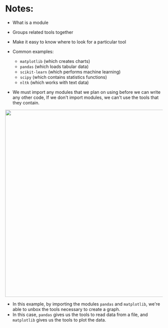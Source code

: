 # Notes:
 - What is a module
  - Groups related tools together
  - Make it easy to know where to look for a particular tool
  - Common examples:
    - `matplotlib` (which creates charts)  
    - `pandas` (which loads tabular data)
    - `scikit-learn` (which performs machine learning)
    - `scipy` (which contains statistics functions) 
    - `nltk` (which works with text data)
    
 - We must import any modules that we plan on using before we can write any other code, If we don't import modules, we can't use the tools that they contain.
 <img src="D:\DataCamp\01\Screenshot 2022-09-01 062840.png" width="600">
 
  - In this example, by importing the modules `pandas` and `matplotlib`, we're able to unbox the tools necessary to create a graph.
  - In this case, `pandas` gives us the tools to read data from a file, and `matplotlib` gives us the tools to plot the data.